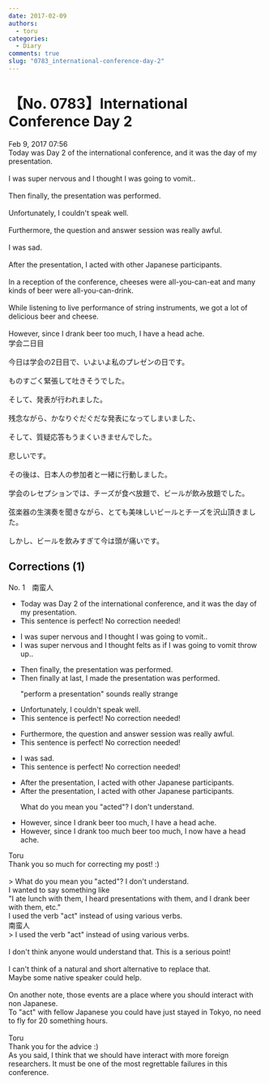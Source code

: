 ```yaml
---
date: 2017-02-09
authors:
  - toru
categories:
  - Diary
comments: true
slug: "0783_international-conference-day-2"
---
```


# 【No. 0783】International Conference Day 2
<div class="date">Feb 9, 2017 07:56</div>
<div id="post"><div id="body_show_ori">
Today was Day 2 of the international conference, and it was the day of my presentation.<br/><br/>I was super nervous and I thought I was going to vomit..<br/><br/>Then finally, the presentation was performed.<br/><br/>Unfortunately, I couldn't speak well.<br/><br/>Furthermore, the question and answer session was really awful.<br/><br/>I was sad.<br/><br/>After the presentation, I acted with other Japanese participants.<br/><br/>In a reception of the conference, cheeses were all-you-can-eat and many kinds of beer were all-you-can-drink.<br/><br/>While listening to live performance of string instruments, we got a lot of delicious beer and cheese.<br/><br/>However, since I drank beer too much, I have a head ache.
</div></div>

<!-- more -->

<div id="post_ja"><div id="body_show_mo">
学会二日目<br/><br/>今日は学会の2日目で、いよいよ私のプレゼンの日です。<br/><br/>ものすごく緊張して吐きそうでした。<br/><br/>そして、発表が行われました。<br/><br/>残念ながら、かなりぐだぐだな発表になってしまいました、<br/><br/>そして、質疑応答もうまくいきませんでした。<br/><br/>悲しいです。<br/><br/>その後は、日本人の参加者と一緒に行動しました。<br/><br/>学会のレセプションでは、チーズが食べ放題で、ビールが飲み放題でした。<br/><br/>弦楽器の生演奏を聞きながら、とても美味しいビールとチーズを沢山頂きました。<br/><br/>しかし、ビールを飲みすぎて今は頭が痛いです。
</div></div>

## Corrections (1)
<div id="block"><div class="first_name"> No. 1　<span class="just_name">南蛮人</span></div><div id="block2">
<ul class="correction_field">
<li class="incorrect">Today was Day 2 of the international conference, and it was the day of my presentation.</li>
<li class="corrected perfect">This sentence is perfect! No correction needed!</li>
</ul>
<ul class="correction_field">
<li class="incorrect">I was super nervous and I thought I was going to vomit..</li>
<li class="corrected correct">
I was super nervous and I <span class="sline"><span class="f_red">thought</span></span> <span class="f_blue">felts as if</span> I was going to <span class="f_gray"><span class="sline">vomit</span></span> <span class="f_gray">throw up</span>..
</li>
</ul>
<ul class="correction_field">
<li class="incorrect">Then finally, the presentation was performed.</li>
<li class="corrected correct">
Then <span class="f_gray"><span class="sline">finally</span> at last</span>, <span class="f_gray">I made</span> the presentation <span class="f_gray"><span class="sline">was performed</span></span>.
<p class="correction_comment">"perform a presentation" sounds really strange</p>
</li>
</ul>
<ul class="correction_field">
<li class="incorrect">Unfortunately, I couldn't speak well.</li>
<li class="corrected perfect">This sentence is perfect! No correction needed!</li>
</ul>
<ul class="correction_field">
<li class="incorrect">Furthermore, the question and answer session was really awful.</li>
<li class="corrected perfect">This sentence is perfect! No correction needed!</li>
</ul>
<ul class="correction_field">
<li class="incorrect">I was sad.</li>
<li class="corrected perfect">This sentence is perfect! No correction needed!</li>
</ul>
<ul class="correction_field">
<li class="incorrect">After the presentation, I acted with other Japanese participants.</li>
<li class="corrected correct">
After the presentation, I acted with other Japanese participants.
<p class="correction_comment">What do you mean you "acted"? I don't understand.</p>
</li>
</ul>
<ul class="correction_field">
<li class="incorrect">However, since I drank beer too much, I have a head ache.</li>
<li class="corrected correct">
However, since I drank <span class="f_gray">too much</span> beer <span class="f_gray"><span class="sline">too much</span></span>, I <span class="f_gray">now</span> have a head ache.
</li>
</ul>
</div><div class="name"><span class="just_name">Toru</span><br>
Thank you so much for correcting my post! :)<br/><br/>&gt; What do you mean you "acted"? I don't understand.<br/>I wanted to say something like<br/>"I ate lunch with them, I heard presentations with them, and I drank beer with them, etc."<br/>I used the verb "act" instead of using various verbs.
</div>
<div class="name"><span class="just_name">南蛮人</span><br>
&gt; I used the verb "act" instead of using various verbs.<br/><br/>I don't think anyone would understand that. This is a serious point!<br/><br/>I can't think of a natural and short alternative to replace that.<br/>Maybe some native speaker could help.<br/><br/>On another note, those events are a place where you should interact with non Japanese.<br/>To "act" with fellow Japanese you could have just stayed in Tokyo, no need to fly for 20 something hours.<br/><br/>
</div>
<div class="name"><span class="just_name">Toru</span><br>
Thank you for the advice :)<br/>As you said, I think that we should have interact with more foreign researchers. It must be one of the most regrettable failures in this conference.
</div>
</div>
